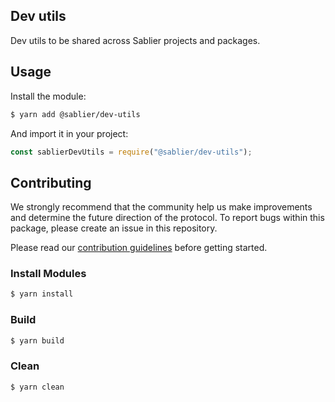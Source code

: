 ## Dev utils

Dev utils to be shared across Sablier projects and packages.

## Usage

Install the module:

```bash
$ yarn add @sablier/dev-utils
```

And import it in your project:

```js
const sablierDevUtils = require("@sablier/dev-utils");
```

## Contributing

We strongly recommend that the community help us make improvements and determine the future direction of the protocol. To report bugs within this package, please create an issue in this repository.

Please read our [contribution guidelines](../../CONTRIBUTING.md) before getting started.

### Install Modules

```bash
$ yarn install
```

### Build

```bash
$ yarn build
```

### Clean

```bash
$ yarn clean
```
